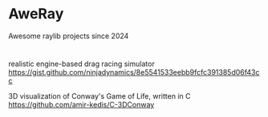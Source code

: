 # AweRay

Awesome raylib projects since 2024

#

realistic engine-based drag racing simulator https://gist.github.com/ninjadynamics/8e5541533eebb9fcfc391385d06f43cc

3D visualization of Conway's Game of Life, written in C https://github.com/amir-kedis/C-3DConway
